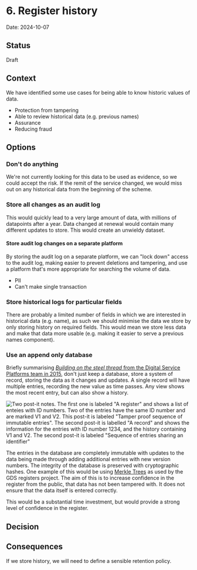 # 6. Register history

Date: 2024-10-07

## Status

Draft

## Context

We have identified some use cases for being able to know historic values of data. 
- Protection from tampering
- Able to review historical data (e.g. previous names)
- Assurance
- Reducing fraud

## Options 

### Don't do anything

We're not currently looking for this data to be used as evidence, so we could accept the risk. If the remit of the service changed, we would miss out on any historical data from the beginning of the scheme.

### Store all changes as an audit log

This would quickly lead to a very large amount of data, with millions of datapoints after a year. Data changed at renewal would contain many different updates to store. This would create an unwieldy dataset. 

#### Store audit log changes on a separate platform

By storing the audit log on a separate platform, we can "lock down" access to the audit log, making easier to prevent deletions and tampering, and use a platform that's more appropriate for searching the volume of data. 

- PII
- Can't make single transaction

### Store historical logs for particular fields

There are probably a limited number of fields in which we are interested in historical data (e.g. name), as such we should minimise the data we store by only storing history on required fields. This would mean we store less data and make that data more usable (e.g. making it easier to serve a previous names component). 

### Use an append only database

Briefly summarising [_Building on the steel thread_ from the Digital Service Platforms team in 2015](https://gds.blog.gov.uk/2015/07/24/building-on-the-steel-thread/#a-system-of-record:~:text=the%20bridge%20itself.-,A%20system%20of%20record,-Licence%3A%20Creative), don't just keep a database, store a system of record, storing the data as it changes and updates. A single record will have multiple entries, recording the new value as time passes. Any view shows the most recent entry, but can also show a history.

![Two post-it notes. The first one is labeled "A register" and shows a list of enteies with ID numbers. Two of the entries have the same ID number and are marked V1 and V2. This post-it is labeled "Tamper proof sequence of immutable entries". The second post-it is labelled "A record" and shows the information for the entries with ID number 1234, and the history containing V1 and V2. The second post-it is labeled "Sequence of entries sharing an identifier"](https://gds.blog.gov.uk/wp-content/uploads/sites/60/2015/10/22052011555_a491f29854_z.jpg)

The entries in the database are completely immutable with updates to the data being made through adding additional entries with new version numbers. The integrity of the database is preserved with cryptographic hashes. One example of this would be using [Merkle Trees](https://en.wikipedia.org/wiki/Merkle_tree) as used by the GDS registers project. The aim of this is to increase confidence in the register from the public, that data has not been tampered with. It does not ensure that the data itself is entered correctly. 

This would be a substantial time investment, but would provide a strong level of confidence in the register. 

## Decision

## Consequences

If we store history, we will need to define a sensible retention policy.
